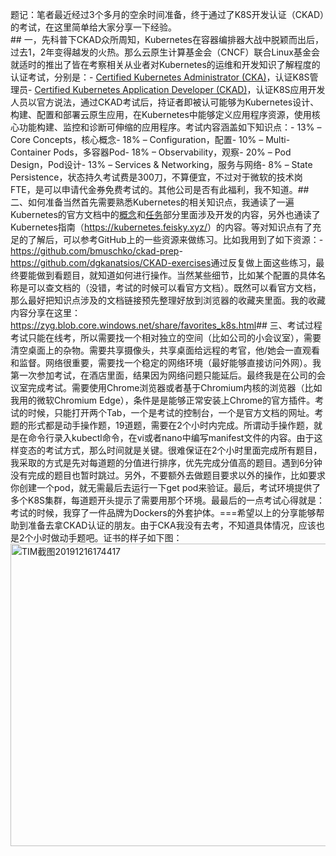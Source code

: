 题记：笔者最近经过3个多月的空余时间准备，终于通过了K8S开发认证（CKAD）的考试，在这里简单给大家分享一下经验。<br>## 一，先科普下CKAD众所周知，Kubernetes在容器编排器大战中脱颖而出后，过去1，2年变得越发的火热。那么云原生计算基金会（CNCF）联合Linux基金会就适时的推出了皆在考察相关从业者对Kubernetes的运维和开发知识了解程度的认证考试，分别是：- <a href="https://www.cncf.io/certification/cka/">Certified Kubernetes Administrator (CKA)</a>，认证K8S管理员- <a href="https://www.cncf.io/certification/ckad/">Certified Kubernetes Application Developer (CKAD)</a>，认证K8S应用开发人员以官方说法，通过CKAD考试后，持证者即被认可能够为Kubernetes设计、构建、配置和部署云原生应用，在Kubernetes中能够定义应用程序资源，使用核心功能构建、监控和诊断可伸缩的应用程序。考试内容涵盖如下知识点：- 13% – Core Concepts，核心概念- 18% – Configuration，配置- 10% – Multi-Container Pods，多容器Pod- 18% – Observability，观察- 20% – Pod Design，Pod设计- 13% – Services &amp; Networking，服务与网络- 8% – State Persistence，状态持久考试费是300刀，不算便宜，不过对于微软的技术岗FTE，是可以申请代金券免费考试的。其他公司是否有此福利，我不知道。## 二、如何准备当然首先需要熟悉Kubernetes的相关知识点，我通读了一遍Kubernetes的官方文档中的<a href="https://kubernetes.io/docs/concepts/">概念</a>和<a href="https://kubernetes.io/docs/tasks/">任务</a>部分里面涉及开发的内容，另外也通读了Kubernetes指南（<a href="https://kubernetes.feisky.xyz/">https://kubernetes.feisky.xyz/</a>）的内容。等对知识点有了充足的了解后，可以参考GitHub上的一些资源来做练习。比如我用到了如下资源：- <a href="https://github.com/bmuschko/ckad-prep">https://github.com/bmuschko/ckad-prep</a>- <a href="https://github.com/dgkanatsios/CKAD-exercises">https://github.com/dgkanatsios/CKAD-exercises</a>通过反复做上面这些练习，最终要能做到看题目，就知道如何进行操作。当然某些细节，比如某个配置的具体名称是可以查文档的（没错，考试的时候可以看官方文档）。既然可以看官方文档，那么最好把知识点涉及的文档链接预先整理好放到浏览器的收藏夹里面。我的收藏内容分享在这里：<a title="https://zyg.blob.core.windows.net/share/favorites_k8s.html" href="https://zyg.blob.core.windows.net/share/favorites_k8s.html">https://zyg.blob.core.windows.net/share/favorites_k8s.html</a>## 三、考试过程考试只能在线考，所以需要找一个相对独立的空间（比如公司的小会议室），需要清空桌面上的杂物。需要共享摄像头，共享桌面给远程的考官，他/她会一直观看和监督。网络很重要，需要找一个稳定的网络环境（最好能够直接访问外网）。我第一次参加考试，在酒店里面，结果因为网络问题只能延后。最终我是在公司的会议室完成考试。需要使用Chrome浏览器或者基于Chromium内核的浏览器（比如我用的微软Chromium Edge），条件是是能够正常安装上Chrome的官方插件。考试的时候，只能打开两个Tab，一个是考试的控制台，一个是官方文档的网址。考题的形式都是动手操作题，19道题，需要在2个小时内完成。所谓动手操作题，就是在命令行录入kubectl命令，在vi或者nano中编写manifest文件的内容。由于这样变态的考试方式，那么时间就是关键。很难保证在2个小时里面完成所有题目，我采取的方式是先对每道题的分值进行排序，优先完成分值高的题目。遇到6分钟没有完成的题目也暂时跳过。另外，不要额外去做题目要求以外的操作，比如要求你创建一个pod，就无需最后去运行一下get pod来验证。最后，考试环境提供了多个K8S集群，每道题开头提示了需要用那个环境。最最后的一点考试心得就是：考试的时候，我穿了一件品牌为Dockers的外套护体。===希望以上的分享能够帮助到准备去拿CKAD认证的朋友。由于CKA我没有去考，不知道具体情况，应该也是2个小时做动手题吧。证书的样子如下图：<a href="https://img2018.cnblogs.com/blog/601/201912/601-20191216174511258-1496636744.jpg"><img width="627" height="484" title="TIM截图20191216174417" style="display: inline; background-image: none" alt="TIM截图20191216174417" src="https://img2018.cnblogs.com/blog/601/201912/601-20191216174511870-278157779.jpg" border="0"></a>